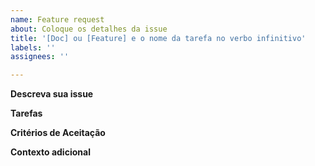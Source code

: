 ```yaml
---
name: Feature request
about: Coloque os detalhes da issue
title: '[Doc] ou [Feature] e o nome da tarefa no verbo infinitivo'
labels: ''
assignees: ''

---
```


**Descreva sua issue**
<!--Uma descrição clara e concisa do que você quer que aconteça.-->

**Tarefas**
<!--- [] Descrever a tarefa para a issue -->

**Critérios de Aceitação**
<!--Seção para os critérios que definem acerca da aceitação da tarefa. -->
<!--- [ ] Descrever o critério de aceitação -->

**Contexto adicional**
<!--Adicione qualquer outro contexto ou captura de tela sobre a solicitação de recurso aqui. -->
